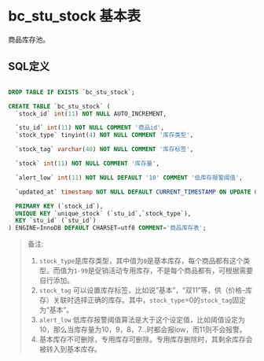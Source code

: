 # bc_stu_stock 基本表

商品库存池。

## SQL定义

```sql

DROP TABLE IF EXISTS `bc_stu_stock`;

CREATE TABLE `bc_stu_stock` (
  `stock_id` int(11) NOT NULL AUTO_INCREMENT,

  `stu_id` int(11) NOT NULL COMMENT '商品id',
  `stock_type` tinyint(4) NOT NULL COMMENT '库存类型',

  `stock_tag` varchar(40) NOT NULL COMMENT '库存标签',

  `stock` int(11) NOT NULL COMMENT '库存量',

  `alert_low` int(11) NOT NULL DEFAULT '10' COMMENT '低库存报警阈值',

  `updated_at` timestamp NOT NULL DEFAULT CURRENT_TIMESTAMP ON UPDATE CURRENT_TIMESTAMP COMMENT '更新时间',

  PRIMARY KEY (`stock_id`),
  UNIQUE KEY `unique_stock` (`stu_id`,`stock_type`),
  KEY `stu_id` (`stu_id`)
) ENGINE=InnoDB DEFAULT CHARSET=utf8 COMMENT='商品库存表';

```

> 备注:
> 1. `stock_type`是库存类型，其中值为`0`是基本库存，每个商品都有这个类型。而值为`1-99`是促销活动专用库存，不是每个商品都有，可根据需要自行添加。
> 2. `stock_tag` 可以设置库存标签，比如说“基本”，“双11”等，供（价格-库存）关联时选择正确的库存。其中，`stock_type`=0的`stock_tag`固定为“基本”。
> 3. `alert_low` 低库存报警阈值算法是大于这个设定值，比如阈值设定为10，那么当库存量为10，9，8，7...时都会报low，而11则不会报警。
> 4. 基本库存不可删除，专用库存可删除。专用库存删除时，其剩余库存会被转入到基本库存。

```
